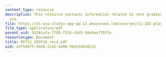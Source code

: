 ```yaml
---
content_type: resource
description: This resource contains information related to rent gradients and land
  use.
file: https://ol-ocw-studio-app-qa.s3.amazonaws.com/courses/11-202-planning-economics-fall-2010/a3f589759b502c424e8056e524418c52_MIT11_202F10_rec4.pdf
file_type: application/pdf
parent_uid: 5434cafa-77d8-f524-cbd5-94e9aaf797fa
resourcetype: Document
title: MIT11_202F10_rec4.pdf
uid: a3f58975-9b50-2c42-4e80-56e524418c52
---
```

